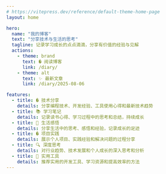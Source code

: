 ```yaml
---
# https://vitepress.dev/reference/default-theme-home-page
layout: home

hero:
  name: "我的博客"
  text: "分享技术与生活的思考"
  tagline: 记录学习成长的点点滴滴，分享有价值的经验与见解
  actions:
    - theme: brand
      text: � 阅读博客
      link: /diary/
    - theme: alt
      text: ✨ 最新文章
      link: /diary/2025-08-06

features:
  - title: � 技术分享
    details: 分享编程技术、开发经验、工具使用心得和最新技术趋势
  - title: 📚 学习笔记
    details: 记录读书心得、学习过程中的思考和总结，持续成长
  - title: 🌱 生活感悟
    details: 分享生活中的思考、感悟和经验，记录成长的足迹
  - title: �️ 项目实践
    details: 展示个人项目、实践经验和解决问题的过程分享
  - title: 🔍 深度思考
    details: 对行业趋势、技术发展和个人成长的深入思考和分析
  - title: 📱 实用工具
    details: 推荐实用的开发工具、学习资源和提高效率的方法
---
```


